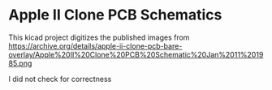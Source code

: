 # Apple II Clone PCB Schematics

This kicad project digitizes the published images from https://archive.org/details/apple-ii-clone-pcb-bare-overlay/Apple%20II%20Clone%20PCB%20Schematic%20Jan%2011%201985.png

I did not check for correctness
